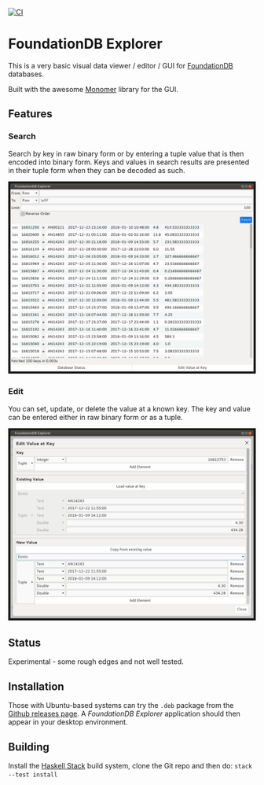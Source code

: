 [![CI](https://github.com/Dretch/foundationdb-explorer/workflows/CI/badge.svg)](https://github.com/Dretch/foundationdb-explorer/actions)

# FoundationDB Explorer

This is a very basic visual data viewer / editor / GUI for [FoundationDB](https://www.foundationdb.org/) databases.

Built with the awesome [Monomer](https://github.com/fjvallarino/monomer) library for the GUI.

## Features

### Search

Search by key in raw binary form or by entering a tuple value that is then encoded into binary form. Keys and values in search results are presented in their tuple form when they can be decoded as such. 

![Search screenshot](./docs/search.png)

### Edit

You can set, update, or delete the value at a known key. The key and value can be entered either in raw binary form or as a tuple.

![Edit screenshot](./docs/edit.png)

## Status

Experimental - some rough edges and not well tested.

## Installation

Those with Ubuntu-based systems can try the `.deb` package from the [Github releases page](https://github.com/Dretch/foundationdb-explorer/releases). A _FoundationDB Explorer_ application should then appear in your desktop environment.

## Building

Install the [Haskell Stack](https://docs.haskellstack.org/en/stable/README/) build system, clone the Git repo and then do: `stack --test install`
